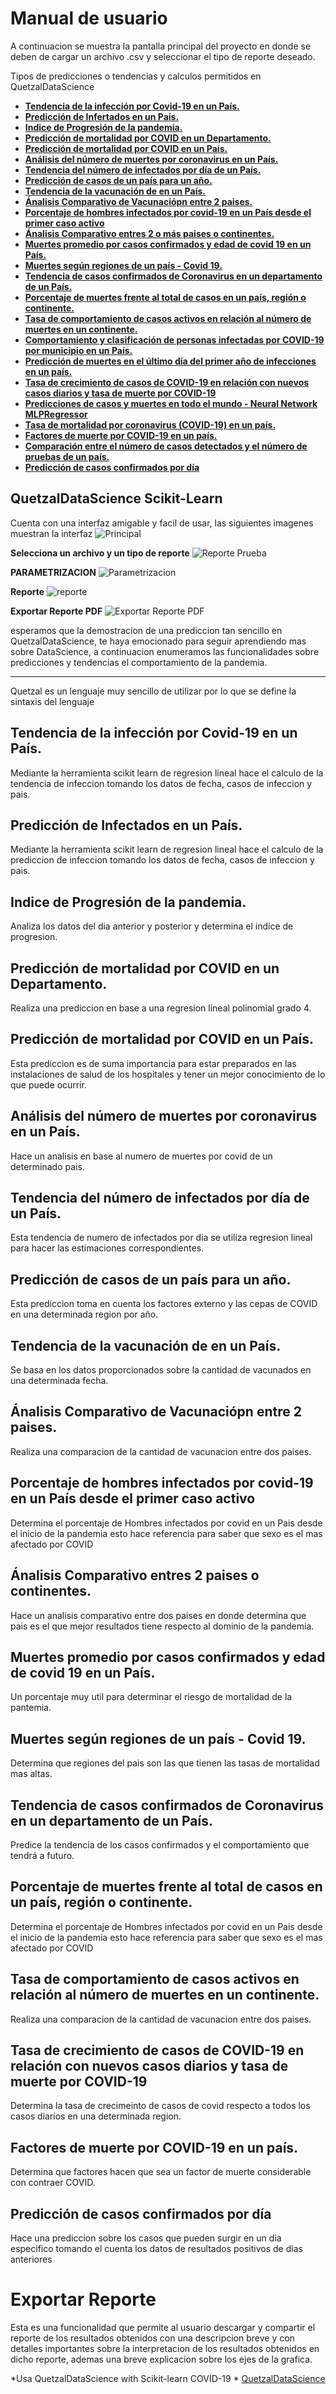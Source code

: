 # **Manual de usuario**
A continuacion se muestra la pantalla principal del proyecto en donde se deben de cargar un archivo .csv y seleccionar el tipo de reporte deseado.

Tipos de predicciones o tendencias y calculos permitidos en QuetzalDataScience
- **[Tendencia de la infección por Covid-19 en un País.](#R1)**
- **[Predicción de Infertados en un País.](#R2)**
- **[Indice de Progresión de la pandemia.](#R3)**
- **[Predicción de mortalidad por COVID en un Departamento.](#R4)**
- **[Predicción de mortalidad por COVID en un País.](#R5)**
- **[Análisis del número de muertes por coronavirus en un País.](#R6)**
- **[Tendencia del número de infectados por día de un País.](#R7)**
- **[Predicción de casos de un país para un año.](#R8)**
- **[Tendencia de la vacunación de en un País.](#R9)**
- **[Ánalisis Comparativo de Vacunaciópn entre 2 paises.](#R10)**
- **[Porcentaje de hombres infectados por covid-19 en un País desde el primer caso activo](#R11)**
- **[Ánalisis Comparativo entres 2 o más paises o continentes.](#R12)**
- **[Muertes promedio por casos confirmados y edad de covid 19 en un País.](#R13)**
- **[Muertes según regiones de un país - Covid 19.](#R14)**
- **[Tendencia de casos confirmados de Coronavirus en un departamento de un País.](#R15)**
- **[Porcentaje de muertes frente al total de casos en un país, región o continente.](#R16)**
- **[Tasa de comportamiento de casos activos en relación al número de muertes en un continente.](#R17)**
- **[Comportamiento y clasificación de personas infectadas por COVID-19 por municipio en un País.](#R18)**
- **[Predicción de muertes en el último día del primer año de infecciones en un país.](#R19)**
- **[Tasa de crecimiento de casos de COVID-19 en relación con nuevos casos diarios y tasa de muerte por COVID-19](#R20)**
- **[Predicciones de casos y muertes en todo el mundo - Neural Network MLPRegressor](#R21)**
- **[Tasa de mortalidad por coronavirus (COVID-19) en un país.](#R22)**
- **[Factores de muerte por COVID-19 en un país.](#R23)**
- **[Comparación entre el número de casos detectados y el número de pruebas de un país.](#R24)**
- **[Predicción de casos confirmados por día](#R25)**


## QuetzalDataScience Scikit-Learn
Cuenta con una interfaz amigable y facil de usar, las siguientes imagenes muestran la interfaz
![Principal](https://github.com/jamesg19/COVID2/blob/main/doc/a.jpeg)



**Selecciona un archivo y un tipo de reporte**
![Reporte Prueba](https://github.com/jamesg19/COVID2/blob/main/doc/a.jpeg)

**PARAMETRIZACION**
![Parametrizacion](https://github.com/jamesg19/COVID2/blob/main/doc/2.jpeg)

**Reporte**
![reporte](https://github.com/jamesg19/COVID2/blob/main/doc/3.jpeg)

**Exportar Reporte PDF**
![Exportar Reporte PDF](https://github.com/jamesg19/COVID2/blob/main/doc/5.jpeg)

esperamos que la demostracion de una prediccion tan sencillo en QuetzalDataScience, te haya emocionado para seguir aprendiendo mas sobre DataScience, a continuacion enumeramos las funcionalidades sobre predicciones y tendencias el comportamiento de la pandemia.

---





Quetzal es un lenguaje muy sencillo de utilizar por lo que se define la sintaxis del lenguaje
## Tendencia de la infección por Covid-19 en un País. <a name="R1"></a>
Mediante la herramienta scikit learn de regresion lineal hace el calculo de la tendencia de infeccion tomando los datos de fecha, casos de infeccion y pais.
## Predicción de Infectados en un País. <a name="R2"></a>
Mediante la herramienta scikit learn de regresion lineal hace el calculo de la prediccion de infeccion tomando los datos de fecha, casos de infeccion y pais.
## Indice de Progresión de la pandemia. <a name="R3"></a>
Analiza los datos del dia anterior y posterior y determina el indice de progresion.
## Predicción de mortalidad por COVID en un Departamento. <a name="R4"></a>
Realiza una prediccion en base a una regresion lineal polinomial grado 4.
## Predicción de mortalidad por COVID en un País. <a name="R5"></a>
Esta prediccion es de suma importancia para estar preparados en las instalaciones de salud de los hospitales y tener un mejor conocimiento de lo que puede ocurrir.
## Análisis del número de muertes por coronavirus en un País. <a name="R6"></a>
Hace un analisis en base al numero de muertes por covid de un determinado pais.
## Tendencia del número de infectados por día de un País. <a name="R7"></a>
Esta tendencia de numero de infectados por dia se utiliza regresion lineal para hacer las estimaciones correspondientes.
## Predicción de casos de un país para un año. <a name="R8"></a>
Esta prediccion toma en cuenta los factores externo y las cepas de COVID en una determinada region por año.
## Tendencia de la vacunación de en un País.<a name="R9"></a>
Se basa en los datos proporcionados sobre la cantidad de vacunados en una determinada fecha.
## Ánalisis Comparativo de Vacunaciópn entre 2 paises.<a name="R10"></a>
Realiza una comparacion de la cantidad de vacunacion entre dos paises.
## Porcentaje de hombres infectados por covid-19 en un País desde el primer caso activo<a name="R11"></a>
Determina el porcentaje de Hombres infectados por covid en un Pais desde el inicio de la pandemia esto hace referencia para saber que sexo es el mas afectado por COVID
## Ánalisis Comparativo entres 2 paises o continentes.<a name="R12"></a>
Hace un analisis comparativo entre dos paises en donde determina que pais es el que mejor resultados tiene respecto al dominio de la pandemia.
## Muertes promedio por casos confirmados y edad de covid 19 en un País.<a name="R13"></a>
Un porcentaje muy util para determinar el riesgo de mortalidad de la pantemia.
## Muertes según regiones de un país - Covid 19.<a name="R14"></a>
Determina que regiones del pais son las que tienen las tasas de mortalidad mas altas.
## Tendencia de casos confirmados de Coronavirus en un departamento de un País.<a name="R15"></a>
Predice la tendencia de los casos confirmados y el comportamiento que tendrá a futuro.
## Porcentaje de muertes frente al total de casos en un país, región o continente.<a name="R16"></a>
Determina el porcentaje de Hombres infectados por covid en un Pais desde el inicio de la pandemia esto hace referencia para saber que sexo es el mas afectado por COVID
## Tasa de comportamiento de casos activos en relación al número de muertes en un continente.<a name="R17"></a>
Realiza una comparacion de la cantidad de vacunacion entre dos paises.

## Tasa de crecimiento de casos de COVID-19 en relación con nuevos casos diarios y tasa de muerte por COVID-19<a name="R20"></a>
Determina la tasa de crecimeinto de casos de covid respecto a todos los casos diarios en una determinada region.
## Factores de muerte por COVID-19 en un país.<a name="R23"></a>
Determina que factores hacen que sea un factor de muerte considerable con contraer COVID.

## Predicción de casos confirmados por día<a name="R25"></a>
Hace una prediccion sobre los casos que pueden surgir en un dia especifico tomando el cuenta los datos de resultados positivos de dias anteriores



# **Exportar Reporte** <a name="ExportarReporte"></a>
Esta es una funcionalidad que permite al usuario descargar y compartir el reporte de los resultados obtenidos con una descripcion breve y con detalles importantes sobre la interpretacion de los resultados obtenidos en dicho reporte, ademas una breve explicacion sobre los ejes de la grafica. 


*Usa QuetzalDataScience with Scikit-learn COVID-19 *
[QuetzalDataScience](https://covid-proyecto2.herokuapp.com/)
